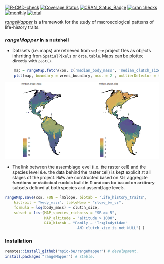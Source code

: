 <!-- README.md is generated from README.Rmd. Please edit that file
knitr::knit('README.Rmd')
-->



<!-- badges: start -->
[![R-CMD-check](https://github.com/mpio-be/rangeMapper/workflows/R-CMD-check/badge.svg)](https://github.com/mpio-be/rangeMapper/actions)
[![Coverage Status](https://img.shields.io/codecov/c/github/mpio-be/rangeMapper/master.svg)](https://codecov.io/github/mpio-be/rangeMapper?branch=master)
[![CRAN_Status_Badge](http://www.r-pkg.org/badges/version/rangeMapper)](http://cran.r-project.org/package=rangeMapper)
[![cran checks](https://cranchecks.info/badges/worst/rangeMapper)](https://cran.r-project.org/web/checks/check_results_rangeMapper.html)
[![monthly](https://cranlogs.r-pkg.org/badges/rangeMapper)](https://www.rpackages.io/package/rangeMapper) 
[![total](https://cranlogs.r-pkg.org/badges/grand-total/rangeMapper)](https://www.rpackages.io/package/rangeMapper)


<!-- badges: end -->

[_rangeMapper_](http://onlinelibrary.wiley.com/doi/10.1111/j.1466-8238.2011.00739.x/full/) is a framework for the study of macroecological patterns of life-history traits.


### _rangeMapper_ in a nutshell


* Datasets (i.e. maps) are retrieved from `sqlite` project files as objects inheriting from `SpatialPixels` or `data.table`. Maps can be plotted directly with `plot()`.


```r
    map = rangeMap.fetch(con, c('median_body_mass', 'median_clutch_size'), spatial = FALSE)
    plot(map, boundary = wrens_boundary, ncol = 2 , outlierDetector = function(x) extremevalues::getOutliersI(x)$limit)
```

![](README-1-1.png)

*  The link between the assemblage level (i.e. the raster cell) and the species level (i.e. the data behind the raster cell) is kept explicit at all stages of the project.
`MAP`s are constructed based on `SQL` aggregate functions or statistical models build in R and can be based on arbitrary subsets defined at both species and assemblage levels.

```R
rangeMap.save(con, FUN = lmSlope, biotab = "life_history_traits",
    biotrait = "body_mass", tableName = "slope_bm_cs",
    formula = log(body_mass) ~ clutch_size,
    subset = list(MAP_species_richness = "SR >= 5",
                  MAP_altitude = "altitude > 1000",
                  BIO_biotab = "Family = 'Troglodytidae'
                                 AND clutch_size is not NULL") )
```


### Installation
```R
remotes::install_github("mpio-be/rangeMapper") # development.
install.packages("rangeMapper") # stable.
```




